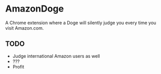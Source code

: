 # AmazonDoge
A Chrome extension where a Doge will silently judge you every time you visit Amazon.com.

## TODO
* Judge international Amazon users as well
* ???
* Profit

